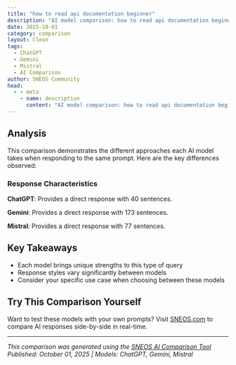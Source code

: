 ```yaml
---
title: "how to read api documentation beginner"
description: "AI model comparison: how to read api documentation beginner..."
date: 2025-10-01
category: comparison
layout: Clean
tags:
  - ChatGPT
  - Gemini
  - Mistral
  - AI Comparison
author: SNEOS Community
head:
  - - meta
    - name: description
      content: "AI model comparison: how to read api documentation beginner..."
---
```


<ChatComparison
  title="how to read api documentation beginner"
  prompt="how to read api documentation beginner"
  :responses='{"ChatGPT": "Reading API documentation can be overwhelming for beginners, but with a systematic approach, you can understand and use APIs effectively. Here are some steps and tips to help you get started:\n\n### 1. Understand What an API Is\n- An API (Application Programming Interface) allows different software applications to communicate with each other.\n- Think of it as a menu in a restaurant: it tells you what you can order (available functions) and how to order it (parameters).\n\n### 2. Start with the Overview or Introduction\n- Most API docs begin with an overview explaining what the API does.\n- Look for sections like:\n - What the API is for\n - Basic concepts and terminology\n - Authentication requirements (do you need an API key?)\n\n### 3. Learn About Authentication\n- Many APIs require you to sign up and get an API key or token.\n- Documentation will tell you how to authenticate your requests.\n- Understand how to include this key in your requests (e.g., as a header or URL parameter).\n\n### 4. Understand the Endpoints\n- Endpoints are URLs that you send requests to.\n- The documentation usually lists available endpoints with their purpose.\n- For example: \n \u0060GET /users\u0060 \u2014 Retrieve a list of users \n \u0060POST /users\u0060 \u2014 Create a new user\n\n### 5. Read Request Details\n- For each endpoint, check:\n - HTTP Method (GET, POST, PUT, DELETE)\n - URL and parameters (path variables, query parameters)\n - Request body format (JSON, XML, etc.)\n- Example parameters might include filters, IDs, pagination info.\n\n### 6. Look at Response Information\n- Understand the expected response:\n - Response format (usually JSON)\n - Example responses (successful and error)\n - Status codes (200 OK, 404 Not Found, 401 Unauthorized)\n\n### 7. Use Examples\n- Good API docs provide example requests and responses.\n- Try to replicate these examples using tools like Postman or curl.\n- Examples help you understand how to format your own requests.\n\n### 8. Check Error Handling\n- Learn what kinds of errors the API might return and how to handle them.\n- Documentation usually lists error codes and their meanings.\n\n### 9. Experiment and Practice\n- Use API testing tools where you can input endpoint URLs, add parameters, and send requests.\n- Practice by building small scripts or apps that consume the API.\n\n### 10. Use Additional Resources\n- Some APIs have SDKs or client libraries in different programming languages.\n- Check if there are tutorials, forums, or community support.\n\n---\n\n### Summary\n- Start with the overview to get context.\n- Understand authentication requirements.\n- Focus on endpoints, methods, and parameters.\n- Study request and response examples.\n- Practice with API testing tools.\n- Familiarize yourself with error messages.\n\n---\n\nIf you tell me which API documentation you want to read, I can help guide you through it specifically!", "Gemini": "Okay, let\u0027s break down how to read API documentation as a beginner. API documentation can seem intimidating at first, but with a structured approach, it becomes manageable.\n\n**1. What is an API and Why Do You Need Documentation?**\n\n* **API (Application Programming Interface):** Think of an API as a waiter in a restaurant. You (your application/code) tell the waiter (API) what you want (a specific piece of data or action). The waiter takes your order to the kitchen (the service provider) and brings back your food (the data or result). You don\u0027t need to know *how* the kitchen makes the food, just how to order it.\n* **Documentation:** The API documentation is like the restaurant\u0027s menu. It tells you:\n * What dishes (data/functionality) are available.\n * How to order them (the format of your request).\n * What to expect in return (the format of the response).\n\n**2. Common Sections in API Documentation (the \u0022Menu\u0022):**\n\nHere\u0027s a typical breakdown of what you\u0027ll find:\n\n* **Introduction/Overview:**\n * A general description of what the API does.\n * What kind of data it provides access to (e.g., weather information, social media posts, payment processing).\n * The target audience (e.g., experienced developers, specific types of applications).\n * Terms of Use/Service (very important to understand!).\n * Any limitations (rate limits, data restrictions).\n * Key concepts and terminology.\n * Often a \u0022Getting Started\u0022 guide.\n\n* **Authentication:**\n * How you prove to the API that you are authorized to use it. This often involves:\n * **API Keys:** A unique code assigned to you after you register for the API. You include this key in your requests.\n * **OAuth:** A more secure system where you grant an application permission to access your data on your behalf (e.g., \u0022Login with Google\u0022). This requires a more complex flow.\n * **Basic Authentication:** Sending your username and password (less common and less secure).\n * The documentation will explain exactly *how* to include your credentials in your requests (usually in a header or as a query parameter).\n\n* **Endpoints:**\n * These are the specific URLs (web addresses) that you use to request different things from the API. Each endpoint usually represents a different piece of data or a different action.\n * Example:\n * \u0060https://api.example.com/users\u0060 (might retrieve a list of users)\n * \u0060https://api.example.com/products/123\u0060 (might retrieve information about product with ID 123)\n\n* **Request Parameters:**\n * Information you send *to* the API along with your request. These are the \u0022ingredients\u0022 you specify in your order.\n * **Query Parameters:** Added to the end of the URL after a \u0060?\u0060. Used for filtering, sorting, or specifying options.\n * Example: \u0060https://api.example.com/users?city=NewYork\u0026limit=10\u0060 (requests 10 users from New York)\n * **Request Body:** Sent in the body of the request (often in JSON format). Used for more complex data, like creating a new user or updating an existing one.\n\n* **Request Headers:**\n * Additional information sent with the request, such as the content type (e.g., \u0060Content-Type: application/json\u0060) or your API key.\n\n* **Response:**\n * What the API sends back to you after you make a request.\n * **Response Body:** Usually the data you requested, often in JSON (JavaScript Object Notation) or XML format. JSON is more common these days.\n * **Status Codes:** A numerical code indicating the success or failure of the request (e.g., 200 OK, 400 Bad Request, 404 Not Found, 500 Internal Server Error). The documentation will explain what each status code means in the context of that API.\n * **Response Headers:** Metadata about the response.\n\n* **Error Codes:**\n * A list of possible errors that can occur, along with explanations of what they mean and how to fix them. This is crucial for debugging!\n\n* **Examples:**\n * Often includes code examples in various programming languages (e.g., Python, JavaScript, Java, PHP). These are invaluable for getting started.\n\n* **Rate Limiting:**\n * How many requests you are allowed to make within a certain time period. This prevents abuse and ensures the API remains available for everyone. If you exceed the rate limit, you\u0027ll usually get a 429 \u0022Too Many Requests\u0022 error.\n\n**3. A Step-by-Step Approach to Reading API Documentation:**\n\n1. **Start with the Introduction:** Get a high-level understanding of the API\u0027s purpose and scope.\n2. **Authentication:** Figure out how to get an API key (if required) and how to authenticate your requests. This is usually the first hurdle.\n3. **Identify Your Goal:** What data or functionality do you want to access? Look for the relevant endpoint(s).\n4. **Examine the Endpoint:**\n * What HTTP method does it use (GET, POST, PUT, DELETE)? (See explanation below)\n * What parameters are required or optional?\n * What does the request body look like (if any)?\n5. **Look at the Response:**\n * What does the response body contain?\n * What status codes can you expect?\n * Are there any example responses?\n6. **Check the Examples:** Find a code example that\u0027s similar to what you\u0027re trying to do and adapt it to your needs.\n7. **Test with a Tool:** Use a tool like \u0060curl\u0060, \u0060Postman\u0060, or a built-in API testing tool in your IDE (e.g., VS Code with REST Client extension) to make sample requests and examine the responses. This is essential for understanding how the API actually works.\n8. **Handle Errors:** Be prepared to handle errors. Check the error codes section of the documentation and implement error handling in your code.\n\n**4. HTTP Methods (the \u0022Verbs\u0022 of API Requests):**\n\n* **GET:** Retrieve data. (Think of \u0022getting\u0022 information). Used for reading data. Parameters are usually passed as query parameters in the URL.\n* **POST:** Create new data. (Think of \u0022posting\u0022 a new record). Parameters are usually passed in the request body.\n* **PUT:** Update existing data. (Replaces the entire resource). Parameters are usually passed in the request body.\n* **PATCH:** Partially update existing data. (Only updates the specified fields). Parameters are usually passed in the request body.\n* **DELETE:** Delete data. (Removes a resource).\n\n**5. Important Tools for Working with APIs:**\n\n* **curl:** A command-line tool for making HTTP requests. Very powerful and flexible.\n* **Postman:** A GUI-based tool for testing APIs. Easier to use than \u0060curl\u0060 for many tasks. Allows you to save requests, organize them into collections, and inspect responses.\n* **Insomnia:** Another popular API client, similar to Postman.\n* **Web Browser\u0027s Developer Tools:** The \u0022Network\u0022 tab in your browser\u0027s developer tools (F12) shows you all the HTTP requests your browser is making, including API calls.\n* **Programming Libraries:** Most programming languages have libraries for making HTTP requests (e.g., \u0060requests\u0060 in Python, \u0060fetch\u0060 in JavaScript).\n\n**6. Example Scenario:**\n\nLet\u0027s say you want to use the \u0022Petfinder API\u0022 to find adoptable pets.\n\n1. **Go to the Petfinder API documentation.**\n2. **Read the \u0022Getting Started\u0022 section.** It will likely tell you how to create an account and get an API key.\n3. **Find the \u0022Animals\u0022 endpoint.** This is probably where you can search for pets.\n4. **Examine the \u0022Animals\u0022 endpoint documentation.** It might tell you that you need to use a \u0060GET\u0060 request to the URL \u0060https://api.petfinder.com/v2/animals\u0060.\n5. **Look at the request parameters.** You might see parameters like \u0060type\u0060 (e.g., \u0022Dog\u0022, \u0022Cat\u0022), \u0060breed\u0060, \u0060location\u0060, \u0060distance\u0060.\n6. **Look at the response.** The documentation should show you the format of the JSON data that the API will return (e.g., a list of animals with their name, age, breed, photo, description, etc.).\n7. **Use \u0060curl\u0060 or Postman to test the API.** For example:\n\n \u0060\u0060\u0060bash\n curl -H \u0022Authorization: Bearer YOUR_API_KEY\u0022 \u0022https://api.petfinder.com/v2/animals?type=Dog\u0026location=90210\u0022\n \u0060\u0060\u0060\n\n Replace \u0060YOUR_API_KEY\u0060 with your actual API key.\n8. **Write code to access the API in your programming language of choice.** Use the \u0060requests\u0060 library in Python or the \u0060fetch\u0060 API in JavaScript.\n\n**7. Tips for Success:**\n\n* **Start Small:** Don\u0027t try to understand the entire API at once. Focus on a specific task and the endpoints that are relevant to it.\n* **Read Carefully:** Pay attention to details like data types, required parameters, and error codes.\n* **Experiment:** The best way to learn is to try things out. Make requests, examine the responses, and see what happens.\n* **Don\u0027t Be Afraid to Ask for Help:** If you get stuck, search online forums (like Stack Overflow) or ask for help from other developers.\n* **Use API Testing Tools:** Postman or similar tools are invaluable for exploration and debugging.\n* **Understand Data Formats:** Become familiar with JSON. It\u0027s the most common data format used in APIs. Learn how to parse JSON data in your programming language.\n* **Practice, Practice, Practice:** The more you work with APIs, the easier it will become.\n\nBy following these steps and using the right tools, you\u0027ll be well on your way to mastering API documentation and building amazing applications. Good luck!\n", "Mistral": "Reading API documentation can be a bit daunting for beginners, but with a systematic approach, you can understand it effectively. Here are some steps to help you get started:\n\n### 1. Understand the Basics\nBefore diving into the documentation, make sure you understand the basic concepts of APIs:\n- **API**: Application Programming Interface.\n- **Endpoint**: A specific URL where the API can be accessed.\n- **Request**: The data you send to the API.\n- **Response**: The data the API sends back to you.\n- **HTTP Methods**: Common methods include GET, POST, PUT, DELETE.\n- **Authentication**: Methods to securely access the API, such as API keys, OAuth, etc.\n\n### 2. Locate the Documentation\nFind the official documentation for the API you are interested in. This is usually available on the provider\u0027s website.\n\n### 3. Read the Introduction\nStart with the introduction section. This usually provides an overview of what the API does, its purpose, and any prerequisites you need to know.\n\n### 4. Understand Authentication\nCheck the authentication section. This will tell you how to securely access the API. Common methods include:\n- **API Keys**: A unique identifier for your application.\n- **OAuth**: A more secure method involving tokens.\n- **Basic Auth**: Username and password.\n\n### 5. Explore Endpoints\nLook at the list of endpoints. Each endpoint will have:\n- **URL**: The specific address to access the endpoint.\n- **HTTP Method**: The type of request (GET, POST, etc.).\n- **Parameters**: Data you need to send with the request.\n- **Response**: The format and structure of the data you will receive.\n\n### 6. Check Examples\nMost documentation includes examples of how to make requests and handle responses. These can be very helpful for understanding how to use the API.\n\n### 7. Test with Tools\nUse tools like Postman or cURL to test the API endpoints. This allows you to see how the API works in practice without writing code.\n\n### 8. Read Error Codes\nUnderstand the error codes and messages. This will help you troubleshoot issues when something goes wrong.\n\n### 9. Review Rate Limits\nCheck if there are any rate limits or quotas. This will tell you how many requests you can make in a given time period.\n\n### 10. Look for SDKs and Libraries\nSome APIs provide SDKs (Software Development Kits) or libraries in various programming languages. These can simplify the process of making API calls.\n\n### 11. Join the Community\nMany APIs have community forums or support channels. Joining these can help you get answers to questions and learn from others\u0027 experiences.\n\n### Example Walkthrough\nLet\u0027s say you are looking at the documentation for a weather API. Here\u2019s how you might approach it:\n\n1. **Introduction**: Read about what the weather API provides (e.g., current weather, forecasts).\n2. **Authentication**: Learn how to get an API key and how to include it in your requests.\n3. **Endpoints**:\n - **Current Weather**: \u0060GET /weather?city=London\u0060\n - **Forecast**: \u0060GET /forecast?city=London\u0026days=5\u0060\n4. **Parameters**: Understand what parameters are required (e.g., \u0060city\u0060, \u0060days\u0060).\n5. **Response**: Look at the JSON structure of the response to understand what data you will receive.\n6. **Examples**: Use the provided examples to see how to make a request and handle the response.\n7. **Error Codes**: Learn what different error codes mean (e.g., 404 for city not found, 401 for unauthorized).\n8. **Rate Limits**: Check how many requests you can make per minute or hour.\n9. **SDKs**: See if there are any SDKs available for your programming language.\n10. **Community**: Join the community forum to ask questions and share experiences.\n\n### Practice\nThe best way to learn is by doing. Start by making simple requests and gradually move to more complex ones. Use the documentation as a reference and don\u0027t hesitate to ask for help when needed.\n\nBy following these steps, you\u0027ll be well on your way to understanding and using API documentation effectively."}' 
  published-date="18:42"
/>

## Analysis

This comparison demonstrates the different approaches each AI model takes when responding to the same prompt. Here are the key differences observed:

### Response Characteristics

**ChatGPT**: Provides a direct response with 40 sentences. 

**Gemini**: Provides a direct response with 173 sentences. 

**Mistral**: Provides a direct response with 77 sentences. 

## Key Takeaways

- Each model brings unique strengths to this type of query
- Response styles vary significantly between models
- Consider your specific use case when choosing between these models

## Try This Comparison Yourself

Want to test these models with your own prompts? Visit [SNEOS.com](https://sneos.com) to compare AI responses side-by-side in real-time.

---

*This comparison was generated using the [SNEOS AI Comparison Tool](https://sneos.com)*
*Published: October 01, 2025 | Models: ChatGPT, Gemini, Mistral*
